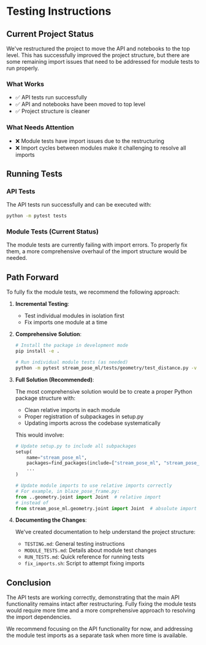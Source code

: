 # Testing Instructions

## Current Project Status

We've restructured the project to move the API and notebooks to the top level. This has successfully improved the project structure, but there are some remaining import issues that need to be addressed for module tests to run properly.

### What Works
- ✅ API tests run successfully
- ✅ API and notebooks have been moved to top level
- ✅ Project structure is cleaner

### What Needs Attention
- ❌ Module tests have import issues due to the restructuring
- ❌ Import cycles between modules make it challenging to resolve all imports

## Running Tests

### API Tests

The API tests run successfully and can be executed with:

```bash
python -m pytest tests
```

### Module Tests (Current Status)

The module tests are currently failing with import errors. To properly fix them, a more comprehensive overhaul of the import structure would be needed.

## Path Forward

To fully fix the module tests, we recommend the following approach:

1. **Incremental Testing**:
   - Test individual modules in isolation first
   - Fix imports one module at a time

2. **Comprehensive Solution**:
   ```bash
   # Install the package in development mode
   pip install -e .
   
   # Run individual module tests (as needed)
   python -m pytest stream_pose_ml/tests/geometry/test_distance.py -v
   ```

3. **Full Solution (Recommended)**:
   
   The most comprehensive solution would be to create a proper Python package structure with:
   
   - Clean relative imports in each module
   - Proper registration of subpackages in setup.py
   - Updating imports across the codebase systematically
   
   This would involve:
   
   ```python
   # Update setup.py to include all subpackages
   setup(
       name="stream_pose_ml",
       packages=find_packages(include=["stream_pose_ml", "stream_pose_ml.*"]),
       ...
   )
   
   # Update module imports to use relative imports correctly
   # For example, in blaze_pose_frame.py:
   from ..geometry.joint import Joint  # relative import
   # instead of 
   from stream_pose_ml.geometry.joint import Joint  # absolute import
   ```

4. **Documenting the Changes**:
   
   We've created documentation to help understand the project structure:
   - `TESTING.md`: General testing instructions
   - `MODULE_TESTS.md`: Details about module test changes
   - `RUN_TESTS.md`: Quick reference for running tests
   - `fix_imports.sh`: Script to attempt fixing imports

## Conclusion

The API tests are working correctly, demonstrating that the main API functionality remains intact after restructuring. Fully fixing the module tests would require more time and a more comprehensive approach to resolving the import dependencies.

We recommend focusing on the API functionality for now, and addressing the module test imports as a separate task when more time is available.